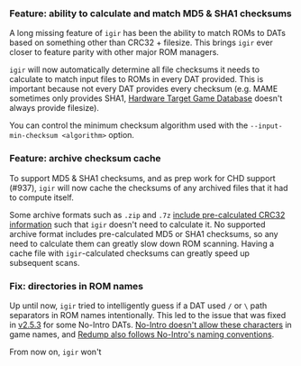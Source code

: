 ### Feature: ability to calculate and match MD5 & SHA1 checksums

A long missing feature of `igir` has been the ability to match ROMs to DATs based on something other than CRC32 + filesize. This brings `igir` ever closer to feature parity with other major ROM managers.

`igir` will now automatically determine all file checksums it needs to calculate to match input files to ROMs in every DAT provided. This is important because not every DAT provides every checksum (e.g. MAME sometimes only provides SHA1, [Hardware Target Game Database](https://github.com/frederic-mahe/Hardware-Target-Game-Database) doesn't always provide filesize).

You can control the minimum checksum algorithm used with the `--input-min-checksum <algorithm>` option.

### Feature: archive checksum cache

To support MD5 & SHA1 checksums, and as prep work for CHD support (#937), `igir` will now cache the checksums of any archived files that it had to compute itself.

Some archive formats such as `.zip` and `.7z` [include pre-calculated CRC32 information](https://igir.io/input/reading-archives/) such that `igir` doesn't need to calculate it. No supported archive format includes pre-calculated MD5 or SHA1 checksums, so any need to calculate them can greatly slow down ROM scanning. Having a cache file with `igir`-calculated checksums can greatly speed up subsequent scans.

### Fix: directories in ROM names

Up until now, `igir` tried to intelligently guess if a DAT used `/` or `\` path separators in ROM names intentionally. This led to the issue that was fixed in [v2.5.3](https://github.com/emmercm/igir/releases/tag/v2.5.3) for some No-Intro DATs. [No-Intro doesn't allow these characters](https://wiki.no-intro.org/index.php?title=Naming_Convention#Characters) in game names, and [Redump also follows No-Intro's naming conventions](http://wiki.redump.org/index.php?title=Useful_Links#Naming_Convention).

From now on, `igir` won't 
<!--stackedit_data:
eyJoaXN0b3J5IjpbLTE5NDQ0Njg4ODMsLTE4NDMxMTc0MTddfQ
==
-->